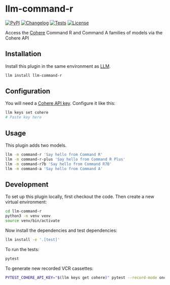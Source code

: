 # llm-command-r

[![PyPI](https://img.shields.io/pypi/v/llm-command-r.svg)](https://pypi.org/project/llm-command-r/)
[![Changelog](https://img.shields.io/github/v/release/simonw/llm-command-r?include_prereleases&label=changelog)](https://github.com/simonw/llm-command-r/releases)
[![Tests](https://github.com/simonw/llm-command-r/actions/workflows/test.yml/badge.svg)](https://github.com/simonw/llm-command-r/actions/workflows/test.yml)
[![License](https://img.shields.io/badge/license-Apache%202.0-blue.svg)](https://github.com/simonw/llm-command-r/blob/main/LICENSE)

Access the [Cohere](https://cohere.com/) Command R and Command A families of models via the Cohere API

## Installation

Install this plugin in the same environment as [LLM](https://llm.datasette.io/).
```bash
llm install llm-command-r
```

## Configuration

You will need a [Cohere API key](https://dashboard.cohere.com/api-keys). Configure it like this:

```bash
llm keys set cohere
# Paste key here
```

## Usage

This plugin adds two models.

```bash
llm -m command-r 'Say hello from Command R'
llm -m command-r-plus 'Say hello from Command R Plus'
llm -m command-r7b 'Say hello from Command R7B'
llm -m command-a 'Say hello from Command A'
```
## Development

To set up this plugin locally, first checkout the code. Then create a new virtual environment:
```bash
cd llm-command-r
python3 -m venv venv
source venv/bin/activate
```
Now install the dependencies and test dependencies:
```bash
llm install -e '.[test]'
```
To run the tests:
```bash
pytest
```
To generate new recorded VCR cassettes:
```bash
PYTEST_COHERE_API_KEY="$(llm keys get cohere)" pytest --record-mode once
```